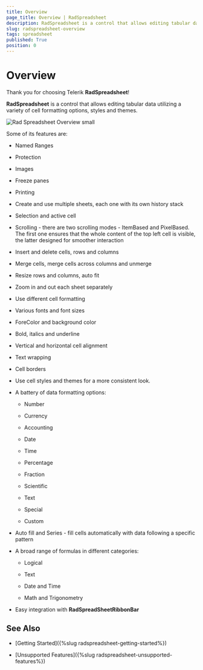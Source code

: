 ```yaml
---
title: Overview
page_title: Overview | RadSpreadsheet
description: RadSpreadsheet is a control that allows editing tabular data utilizing a variety of cell formatting options, styles and themes.
slug: radspreadsheet-overview
tags: spreadsheet
published: True
position: 0
---
```


# Overview
 

Thank you for choosing Telerik __RadSpreadsheet__!

__RadSpreadsheet__ is a control that allows editing tabular data utilizing a variety of cell formatting options, styles and themes. 

![Rad Spreadsheet Overview small](images/RadSpreadsheet_Overview_small.png)

Some of its features are:

* Named Ranges

* Protection

* Images

* Freeze panes

* Printing

* Create and use multiple sheets, each one with its own history stack

* Selection and active cell

* Scrolling - there are two scrolling modes - ItemBased and PixelBased. 
        	The first one ensures that the whole content of the top left cell is visible, the latter designed for smoother interaction

* Insert and delete cells, rows and columns

* Merge cells, merge cells across columns and unmerge

* Resize rows and columns, auto fit

* Zoom in and out each sheet separately

* Use different cell formatting

* Various fonts and font sizes

* ForeColor and background color

* Bold, italics and underline

* Vertical and horizontal cell alignment

* Text wrapping

* Cell borders

* Use cell styles and themes for a more consistent look.

* A battery of data formatting options:

    - Number

    - Currency

    - Accounting

    - Date

    - Time

    - Percentage

    - Fraction

    - Scientific

    - Text

    - Special

    - Custom

* Auto fill and Series - fill cells automatically with data following a specific pattern

* A broad range of formulas in different categories:

    - Logical

    - Text

    - Date and Time

    - Math and Trigonometry

* Easy integration with __RadSpreadSheetRibbonBar__

## See Also

 * [Getting Started]({%slug radspreadsheet-getting-started%})

 * [Unsupported Features]({%slug radspreadsheet-unsupported-features%})
